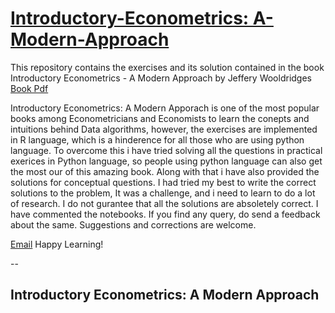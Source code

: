 # [Introductory-Econometrics: A-Modern-Approach](https://drive.google.com/file/d/1VHoqJ9wfjeCT9vtVkwUvInGMwBmQfM7m/view?usp=sharing)
This repository contains the exercises and its solution contained in the book Introductory Econometrics - A Modern Approach by Jeffery Wooldridges
[Book Pdf](https://drive.google.com/file/d/1VHoqJ9wfjeCT9vtVkwUvInGMwBmQfM7m/view?usp=sharing)

Introductory Econometrics: A Modern Apporach is one of the most popular books among Econometricians and Economists to learn the conepts and intuitions behind Data algorithms, however, the exercises are implemented in R language, which is a hinderence for all those who are using python language. To overcome this i have tried solving all the questions in practical exerices in Python language, so people using python language can also get the most our of this amazing book. Along with that i have also provided the solutions for conceptual questions. I had tried my best to write the correct solutions to the problem, It was a challenge, and i need to learn to do a lot of research. I do not gurantee that all the solutions are absoletely correct. I have commented the notebooks. If you find any query, do send a feedback about the same. Suggestions and corrections are welcome.

[Email](jaishreejoshita@gmail.com) Happy Learning!

--
## Introductory Econometrics: A Modern Approach


